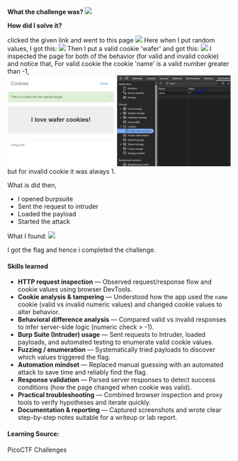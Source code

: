 **What the challenge was?**
![](../../../screenshots/Pasted%20image%2020250930172146.png)

**How did I solve it?**

clicked the given link and went to this page 
![](../../../screenshots/Pasted%20image%2020250930172622.png)
Here when I put random values, I got this:
![](../../../screenshots/Pasted%20image%2020250930172731.png)
Then I put a valid cookie 'wafer' and got this:
![](../../../screenshots/Pasted%20image%2020250930172823.png)
I inspected the page for both of the behavior (for valid and invalid cookie) and notice that,
For valid cookie the cookie 'name' is a valid number greater than -1,
![](screenshots/Pasted%20image%2020250930173155.png)
but for invalid cookie it was always 1.

What is did then,
- I opened burpsuite
- Sent the request to intruder
- Loaded the payload
- Started the attack

What I found:
![](../../../screenshots/Pasted%20image%2020250930173635.png)

I got the flag and hence i completed the challenge.

#### Skills learned

- **HTTP request inspection** — Observed request/response flow and cookie values using browser DevTools.
- **Cookie analysis & tampering** — Understood how the app used the `name` cookie (valid vs invalid numeric values) and changed cookie values to alter behavior.
- **Behavioral difference analysis** — Compared valid vs invalid responses to infer server-side logic (numeric check > -1).
- **Burp Suite (Intruder) usage** — Sent requests to Intruder, loaded payloads, and automated testing to enumerate valid cookie values.
- **Fuzzing / enumeration** — Systematically tried payloads to discover which values triggered the flag.
- **Automation mindset** — Replaced manual guessing with an automated attack to save time and reliably find the flag.
- **Response validation** — Parsed server responses to detect success conditions (how the page changed when cookie was valid).
- **Practical troubleshooting** — Combined browser inspection and proxy tools to verify hypotheses and iterate quickly.
- **Documentation & reporting** — Captured screenshots and wrote clear step-by-step notes suitable for a writeup or lab report.

#### Learning Source:
PicoCTF Challenges
